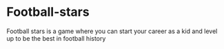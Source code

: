 # Football-stars
Football stars is a game where you can start your career as a kid and level up to be the best in football history
